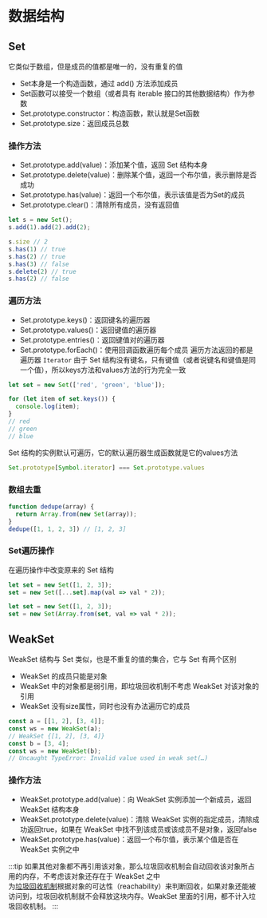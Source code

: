 # 数据结构

## Set
它类似于数组，但是成员的值都是唯一的，没有重复的值
* Set本身是一个构造函数，通过 add() 方法添加成员
* Set函数可以接受一个数组（或者具有 iterable 接口的其他数据结构）作为参数
* Set.prototype.constructor：构造函数，默认就是Set函数
* Set.prototype.size：返回成员总数

### 操作方法
* Set.prototype.add(value)：添加某个值，返回 Set 结构本身
* Set.prototype.delete(value)：删除某个值，返回一个布尔值，表示删除是否成功
* Set.prototype.has(value)：返回一个布尔值，表示该值是否为Set的成员
* Set.prototype.clear()：清除所有成员，没有返回值
```js
let s = new Set();
s.add(1).add(2).add(2);

s.size // 2
s.has(1) // true
s.has(2) // true
s.has(3) // false
s.delete(2) // true
s.has(2) // false
```


### 遍历方法
* Set.prototype.keys()：返回键名的遍历器
* Set.prototype.values()：返回键值的遍历器
* Set.prototype.entries()：返回键值对的遍历器
* Set.prototype.forEach()：使用回调函数遍历每个成员
遍历方法返回的都是遍历器 `Iterator`
由于 Set 结构没有键名，只有键值（或者说键名和键值是同一个值），所以keys方法和values方法的行为完全一致

```js
let set = new Set(['red', 'green', 'blue']);

for (let item of set.keys()) {
  console.log(item);
}
// red
// green
// blue
```

Set 结构的实例默认可遍历，它的默认遍历器生成函数就是它的values方法
```js
Set.prototype[Symbol.iterator] === Set.prototype.values
```

### 数组去重
```js
function dedupe(array) {
  return Array.from(new Set(array));
}
dedupe([1, 1, 2, 3]) // [1, 2, 3]
```
### Set遍历操作
在遍历操作中改变原来的 Set 结构
```js
let set = new Set([1, 2, 3]);
set = new Set([...set].map(val => val * 2));

let set = new Set([1, 2, 3]);
set = new Set(Array.from(set, val => val * 2));
```

## WeakSet
WeakSet 结构与 Set 类似，也是不重复的值的集合，它与 Set 有两个区别
* WeakSet 的成员只能是对象
* WeakSet 中的对象都是弱引用，即垃圾回收机制不考虑 WeakSet 对该对象的引用
* WeakSet 没有size属性，同时也没有办法遍历它的成员
```js
const a = [[1, 2], [3, 4]];
const ws = new WeakSet(a);
// WeakSet {[1, 2], [3, 4]}
const b = [3, 4];
const ws = new WeakSet(b);
// Uncaught TypeError: Invalid value used in weak set(…)
```



### 操作方法
* WeakSet.prototype.add(value)：向 WeakSet 实例添加一个新成员，返回 WeakSet 结构本身  
* WeakSet.prototype.delete(value)：清除 WeakSet 实例的指定成员，清除成功返回true，如果在 WeakSet 中找不到该成员或该成员不是对象，返回false  
* WeakSet.prototype.has(value)：返回一个布尔值，表示某个值是否在 WeakSet 实例之中  

:::tip
如果其他对象都不再引用该对象，那么垃圾回收机制会自动回收该对象所占用的内存，不考虑该对象还存在于 WeakSet 之中  
为[垃圾回收机制](./garbage)根据对象的可达性（reachability）来判断回收，如果对象还能被访问到，垃圾回收机制就不会释放这块内存。WeakSet 里面的引用，都不计入垃圾回收机制。
:::